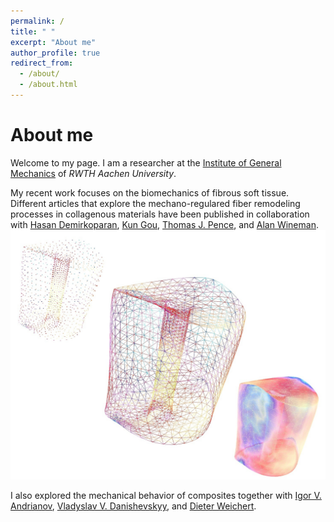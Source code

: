 ```yaml
---
permalink: /
title: " "
excerpt: "About me"
author_profile: true
redirect_from: 
  - /about/
  - /about.html
---
```


About me
======


<!--Welcome to my page. I am a researcher at the [Institute of General Mechanics](https://www.iam.rwth-aachen.de/) of _RWTH Aachen University_. I work in the field of the mechanical behavior of composites (wave propagation and heat transfer in anisotropic media, asymptotic homogenization) together with [Igor V. Andrianov](https://scholar.google.com/citations?user=4BW4P2AAAAAJ&hl=en) (_RWTH Aachen University_),
[Vladyslav V. Danishevskyy](https://scholar.google.com/citations?user=1r-_5HwAAAAJ&hl=en) (Prydniprovska State Academy of Civil Engineering and Architecture), and
[Dieter Weichert](https://de.wikipedia.org/wiki/Dieter_Weichert) (_RWTH Aachen University_). 

My recent work focuses on the biomechanics of fibrous soft tissue. Different articles that explore the mechano-regulared fiber remodeling processes in collagenous materials have been published in collaboration with [Hasan Demirkoparan](https://www.qatar.cmu.edu/directory/hasan-demirkoparan/) (_Carnegie Mellon University in Qatar_),
[Kun Gou](https://apps.tamusa.edu/course-information/Profile/Faculty/387?=Kun-Gou) (_Texas A&M University San Antonio_),
[Thomas J. Pence](https://www.egr.msu.edu/~pence/) (_Michigan State University_), and [Alan Wineman](https://me.engin.umich.edu/people/faculty/alan-wineman) (_University of Michigan_).-->

Welcome to my page. I am a researcher at the [Institute of General Mechanics](https://www.iam.rwth-aachen.de/) of _RWTH Aachen University_.

My recent work focuses on the biomechanics of fibrous soft tissue. Different articles that explore the mechano-regulared fiber remodeling processes in collagenous materials have been published in collaboration with [Hasan Demirkoparan](https://www.qatar.cmu.edu/directory/hasan-demirkoparan/),
[Kun Gou](https://apps.tamusa.edu/course-information/Profile/Faculty/387?=Kun-Gou),
[Thomas J. Pence](https://www.egr.msu.edu/~pence/), and [Alan Wineman](https://me.engin.umich.edu/people/faculty/alan-wineman).
![Cervix](/images/NEWDIAG2Neg.jpg)

 I also explored the mechanical behavior of composites together with [Igor V. Andrianov](https://scholar.google.com/citations?user=4BW4P2AAAAAJ&hl=en),
[Vladyslav V. Danishevskyy](https://scholar.google.com/citations?user=1r-_5HwAAAAJ&hl=en), and
[Dieter Weichert](https://de.wikipedia.org/wiki/Dieter_Weichert). 


